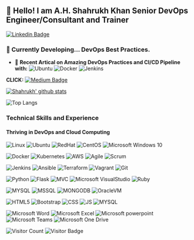 ## 👋 Hello! I am A.H. Shahrukh Khan Senior DevOps Engineer/Consultant and Trainer  

[![Linkedin Badge](https://img.shields.io/badge/-LinkedIn-blue?style=flat&logo=LinkedIn&logoColor=white)](https://www.linkedin.com/in/a-h-shahrukh-khan/)

### 🔭 Currently Developing... DevOps Best Practices.

- 📖 **Recent Artical on Amazing DevOps Practices and CI/CD Pipeline with:**
![Ubuntu](https://img.shields.io/badge/-Ubuntu-E95420?style=flat&logo=Ubuntu&logoColor=white)
![Docker](https://img.shields.io/badge/-Docker-2496ED?style=flat&logo=Docker&logoColor=white)
![Jenkins](https://img.shields.io/badge/-Jenkins-D24939?style=flat&logo=Jenkins&logoColor=white)

**CLICK:** 
[![Medium Badge](https://img.shields.io/badge/-Medium-000?style=flat&logo=Medium&logoColor=white)](https://medium.com/@ahshahkhan/devops-culture-and-cicd-3761cfc62450)
 


[![Shahrukh' github stats](https://github-readme-stats.vercel.app/api?username=khanmaster&show_icons=true&theme=synthwave)](https://github.com/naistangz/github-readme-stats)

![Top Langs](https://github-readme-stats.vercel.app/api/top-langs/?username=khanmaster&hide=TeX&layout=compact)
    
 ### **Technical Skills and Experience**
####  **Thriving in DevOps and Cloud Computing**
![Linux](https://img.shields.io/badge/-Linux-FCC624?style=flat&logo=Linux&logoColor=black)
![Ubuntu](https://img.shields.io/badge/-Ubuntu-E95420?style=flat&logo=Ubuntu&logoColor=white)
![RedHat](https://img.shields.io/badge/-RedHat-E95420?style=flat&logo=RedHat&logoColor=white)
![CentOS](https://img.shields.io/badge/-CentOS-FCC624?style=flat&logo=CentOS&logoColor=black)
![Microsoft Windows 10](https://img.shields.io/badge/-Microsoft%20Windows-6264A7?style=flat&logo=Microsoft%20Windows&logoColor=microsoft-windows)

![Docker](https://img.shields.io/badge/-Docker-2496ED?style=flat&logo=Docker&logoColor=white)
![Kubernetes](https://img.shields.io/badge/-Kubernetes-2496ED?style=flat&logo=Kubernetes&logoColor=white)
![AWS](https://img.shields.io/badge/-Amazon%20AWS-232F3E?style=flat&logo=Amazon%20AWS&logoColor=White)
![Agile](https://img.shields.io/badge/-Agile-2496ED?style=flat&logo=Agile&logoColor=white)
![Scrum](https://img.shields.io/badge/-Scrum-2496ED?style=flat&logo=Scrum&logoColor=white)


![Jenkins](https://img.shields.io/badge/-Jenkins-D24939?style=flat&logo=Jenkins&logoColor=white)
![Ansible](https://img.shields.io/badge/-Ansible-EE0000?style=flat&logo=Ansible&logoColor=white)
![Terraform](https://img.shields.io/badge/-Terraform-623Ce4?style=flat&logo=Terraform&logoColor=white)
![Vagrant](https://img.shields.io/badge/-Vagrant-1563FF?style=flat&logo=Vagrant&logoColor=white)
![Git](https://img.shields.io/badge/-Git-F05032?style=flat&logo=Git&logoColor=white)

![Python](https://img.shields.io/badge/-Python-3776AB?style=flat&logo=python&logoColor=yellow)
![Flask](https://img.shields.io/badge/-Flask-0d7963?style=flat&logo=flask&logoColor=white)
![MVC](https://img.shields.io/badge/-MVC-3776AB?style=flat&logo=MVC&logoColor=yellow)
![Microsoft VisualStudio](https://img.shields.io/badge/-Visual%20Studio-5C2D91?style=flat&logo=Visual%20Studio&logoColor=white)
![Ruby](https://img.shields.io/badge/-Ruby-CC342D?style=flat&logo=Ruby&logoColor=white)

![MYSQL](https://img.shields.io/badge/-MySQL-4479A1?style=flat&logo=MySQL&logoColor=white)
![MSSQL](https://img.shields.io/badge/-MicrosoftSQLServer-CC2927?style=flat&logo=Microsoft%20SQL%20Server&logoColor=white)
![MONGODB](https://img.shields.io/badge/-MONGODB-4479A1?style=flat&logo=MONGODB&logoColor=white)
![OracleVM](https://img.shields.io/badge/-OracleVM-F80000?style=flat&logo=Oracle&logoColor=white)

![HTML5](https://img.shields.io/badge/-HTML5-E34F26?style=flat&logo=html5&logoColor=white)
![Bootstrap](https://img.shields.io/badge/-Bootstrap-563D7C?style=flat&logo=bootstrap&logoColor=white)
![CSS](https://img.shields.io/badge/-CSS3-1572B6?style=flat&logo=css3&logoColor=white)
![JS](https://img.shields.io/badge/-JavaScript-black?style=flat&logo=javascript&logoColor=eed718)
![MYSQL](https://img.shields.io/badge/-MySQL-4479A1?style=flat&logo=MySQL&logoColor=white)

![Microsoft Word](https://img.shields.io/badge/-Microsoft%20Word-164ead?style=flat&logo=microsoft%20word)
![Microsoft Excel](https://img.shields.io/badge/-Microsoft%20Excel-026f39?style=flat&logo=microsoft%20excel)
![Microsoft powerpoint](https://img.shields.io/badge/-Microsoft%20PowerPoint-b9361a?style=flat&logo=microsoft%20powerpoint)
![Microsoft Teams](https://img.shields.io/badge/-Microsoft%20Teams-6264A7?style=flat&logo=Microsoft%20Teams&logoColor=white)
![Microsoft One Drive](https://img.shields.io/badge/-Microsoft%20OneDrive-0078D4?style=flat&logo=Microsoft%20OneDrive&logoColor=white)

![Visitor Count](https://profile-counter.glitch.me/khanmaster/count.svg)
![Visitor Badge](https://visitor-badge.laobi.icu/badge?page_id=khanmaster)

